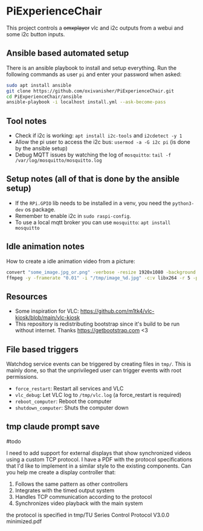 # PiExperienceChair

This project controls a ~~omxplayer~~ vlc and i2c outputs from a webui and some i2c button inputs.

## Ansible based automated setup
There is an ansible playbook to install and setup everything. Run the following commands as user `pi` and enter your password when asked:
```bash
sudo apt install ansible
git clone https://github.com/oxivanisher/PiExperienceChair.git
cd PiExperienceChair/ansible
ansible-playbook -i localhost install.yml --ask-become-pass
```

## Tool notes
* Check if i2c is working: `apt install i2c-tools` and `i2cdetect -y 1`
* Allow the pi user to access the i2c bus: `usermod -a -G i2c pi` (is done by the ansible setup)
* Debug MQTT issues by watching the log of `mosquitto`: `tail -f /var/log/mosquitto/mosquitto.log`

## Setup notes (all of that is done by the ansible setup)
* If the `RPi.GPIO` lib needs to be installed in a venv, you need the `python3-dev` os package.
* Remember to enable i2c in `sudo raspi-config`.
* To use a local mqtt broker you can use `mosquitto`: `apt install mosquitto`

## Idle animation notes
How to create a idle animation video from a picture:
```bash
convert "some_image.jpg_or.png" -verbose -resize 1920x1080 -background white -gravity center -extent 1920x1080 "/tmp/image_1.jpg"
ffmpeg -y -framerate "0.01" -i "/tmp/image_%d.jpg" -c:v libx264 -r 5 -pix_fmt yuvj444p -preset veryslow -tune stillimage idle.mp4
```
## Resources
* Some inspiration for VLC: https://github.com/m1tk4/vlc-kiosk/blob/main/vlc-kiosk
* This repository is redistributing bootstrap since it's build to be run without internet. Thanks https://getbootstrap.com <3

## File based triggers
Watchdog service events can be triggered by creating files in `tmp/`. This is mainly done, so that the unprivileged user can trigger events with root permissions.
* `force_restart`: Restart all services and VLC
* `vlc_debug`: Let VLC log to `/tmp/vlc.log` (a force_restart is required)
* `reboot_computer`: Reboot the computer
* `shutdown_computer`: Shuts the computer down


## tmp claude prompt save
#todo

I need to add support for external displays that show synchronized videos using a custom TCP protocol. I have a PDF with the protocol specifications that I'd like to implement in a similar style to the existing components.
Can you help me create a display controller that:
1. Follows the same pattern as other controllers
2. Integrates with the timed output system
3. Handles TCP communication according to the protocol
4. Synchronizes video playback with the main system

the protocol is specified in tmp/TU Series Control Protocol V3.0.0 minimized.pdf